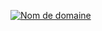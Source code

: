 <a href='http://www.azote.org/' title='Nom de domaine' target='blank'><img
src='http://www.azote.org/pub/azote_468_60_blanc.gif ' alt='Nom de domaine' border="0" ></a>
